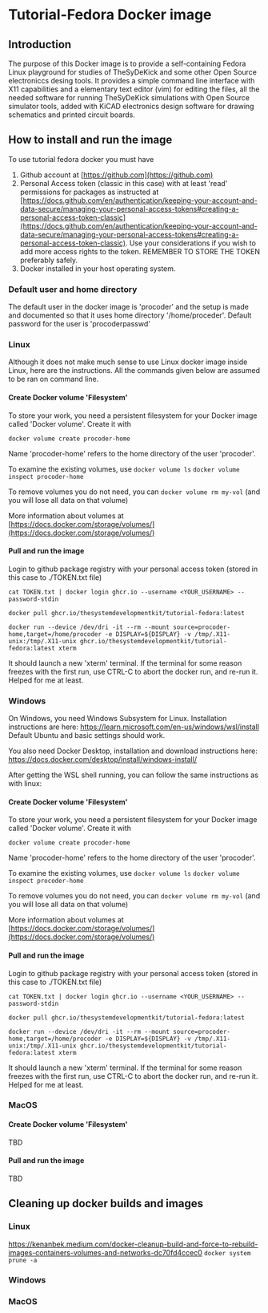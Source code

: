# Tutorial-Fedora Docker image

## Introduction
The purpose of this Docker image is to provide a self-containing Fedora Linux
playground for studies of TheSyDeKick and some other Open Source electroniccs 
desing tools. It provides a simple command line interface with X11 capabilities
and a elementary text editor (vim) for editing the files, all the needed software 
for running TheSyDeKick simulations with Open Source simulator tools, added with KiCAD 
electronics design software for drawing schematics and printed circuit boards.    

## How to install and run the image 
To use tutorial fedora docker you  must have

  1. Github account at [https://github.com](https://github.com)
  2. Personal Access token (classic in this case) with at least 'read' permissions for
     packages as instructed at [https://docs.github.com/en/authentication/keeping-your-account-and-data-secure/managing-your-personal-access-tokens#creating-a-personal-access-token-classic](https://docs.github.com/en/authentication/keeping-your-account-and-data-secure/managing-your-personal-access-tokens#creating-a-personal-access-token-classic).
     Use your considerations if you wish to add more access rights to the token. REMEMBER TO STORE THE TOKEN preferably safely. 
  4. Docker installed in your host operating system.

### Default user and home directory
The default user in the docker image is 'procoder' and the setup is made and documented so that 
it uses home directory '/home/proceder'. Default password for the user is 'procoderpasswd'

### Linux
Although it does not make much sense to use Linux docker image inside Linux,
here are the instructions. All the commands given below are assumed to be ran on command line.

#### Create Docker volume 'Filesystem'
To store your work, you need a persistent filesystem for your Docker image called 'Docker volume'.
Create it with

`docker volume create procoder-home`

Name 'procoder-home' refers to the home directory of the user 'procoder'.

To examine the existing volumes, use
`docker volume ls`
`docker volume inspect procoder-home`

To remove volumes you do not need, you can
`docker volume rm my-vol` (and you  will lose all data on that volume)

More information about volumes at [https://docs.docker.com/storage/volumes/](https://docs.docker.com/storage/volumes/)

#### Pull and run the image
Login to github package registry with your personal access token (stored in this case to ./TOKEN.txt 
file)
```
cat TOKEN.txt | docker login ghcr.io --username <YOUR_USERNAME> --password-stdin

docker pull ghcr.io/thesystemdevelopmentkit/tutorial-fedora:latest

docker run --device /dev/dri -it --rm --mount source=procoder-home,target=/home/procoder -e DISPLAY=${DISPLAY} -v /tmp/.X11-unix:/tmp/.X11-unix ghcr.io/thesystemdevelopmentkit/tutorial-fedora:latest xterm
```

It should launch a new 'xterm' terminal. If the terminal for some reason freezes with the first run, use CTRL-C to abort the docker run, and re-run it. Helped for me at least.

### Windows

On Windows, you need Windows Subsystem for Linux. Installation instructions are here: https://learn.microsoft.com/en-us/windows/wsl/install
Default Ubuntu and basic settings should work.

You also need Docker Desktop, installation and download instructions here: https://docs.docker.com/desktop/install/windows-install/


After getting the WSL shell running, you can follow the same instructions as with linux:

#### Create Docker volume 'Filesystem'
To store your work, you need a persistent filesystem for your Docker image called 'Docker volume'.
Create it with

`docker volume create procoder-home`

Name 'procoder-home' refers to the home directory of the user 'procoder'.

To examine the existing volumes, use
`docker volume ls`
`docker volume inspect procoder-home`

To remove volumes you do not need, you can
`docker volume rm my-vol` (and you  will lose all data on that volume)

More information about volumes at [https://docs.docker.com/storage/volumes/](https://docs.docker.com/storage/volumes/)

#### Pull and run the image
Login to github package registry with your personal access token (stored in this case to ./TOKEN.txt 
file)
```
cat TOKEN.txt | docker login ghcr.io --username <YOUR_USERNAME> --password-stdin

docker pull ghcr.io/thesystemdevelopmentkit/tutorial-fedora:latest

docker run --device /dev/dri -it --rm --mount source=procoder-home,target=/home/procoder -e DISPLAY=${DISPLAY} -v /tmp/.X11-unix:/tmp/.X11-unix ghcr.io/thesystemdevelopmentkit/tutorial-fedora:latest xterm
```

It should launch a new 'xterm' terminal. If the terminal for some reason freezes with the first run, use CTRL-C to abort the docker run, and re-run it. Helped for me at least.


### MacOS
#### Create Docker volume 'Filesystem'
TBD
#### Pull and run the image
TBD

## Cleaning up docker builds and images
### Linux
https://kenanbek.medium.com/docker-cleanup-build-and-force-to-rebuild-images-containers-volumes-and-networks-dc70fd4ccec0
`docker system prune -a`

### Windows

### MacOS


